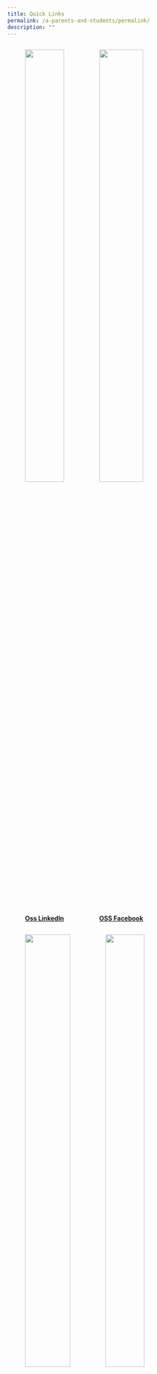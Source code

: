 ```yaml
---
title: Quick Links
permalink: /a-parents-and-students/permalink/
description: ""
---
```

<div>

<div style="float: left">

<a href="https://www.linkedin.com/company/outram-secondary-school/">
	
<figure>
<img style="width:100%;height:50%" src="/images/Media/Photo%20Gallery/Quick%20Links/picture1.jpg">
<figcaption> <strong> Oss LinkedIn </strong> </figcaption> </figure>

</a>

</div>

<div>

</div>

</div>

<div>

<div style="float: left">

<a href="https://www.facebook.com/profile.php?id=100089343656752">
	
<figure>
<img style="width:100%;height:50%" src="/images/Media/Photo%20Gallery/Quick%20Links/picture2.jpg">
<figcaption> <strong>OSS Facebook </strong> </figcaption> </figure>

</a>

</div>

<div>

</div>

</div>

<div>

<div style="float: left">

<a href="https://instagram.com/outramsecsch?igshid=MzRlODBiNWFlZA==">
	
<figure>
<img style="width:100%;height:50%" src="/images/Media/Photo%20Gallery/Quick%20Links/picture3.jpg">
<figcaption> <strong>OSS Instagram </strong> </figcaption> </figure>

</a>

</div>

<div>

</div>

</div>

<div>

<div style="float: left">

<a href="https://www.outramsec.moe.edu.sg/">
	
<figure>
<img style="width:100%;height:50%" src="/images/Media/Photo%20Gallery/Quick%20Links/picture4.jpg">
<figcaption> <strong>OSS Website </strong> </figcaption> </figure>

</a>

</div>

<div>

</div>

</div>